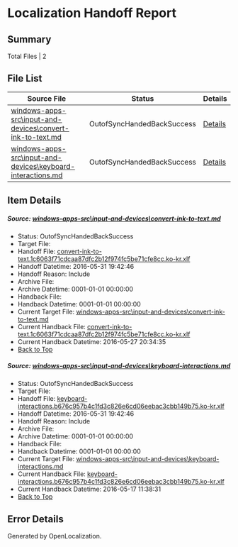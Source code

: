 # <a name='report-top'></a> Localization Handoff Report

## Summary
 Total Files | 2

## File List
 Source File | Status | Details 
 ----------- | ------ | ------- 
 [windows-apps-src\input-and-devices\convert-ink-to-text.md](https://github.com/Microsoft/windows-apps/blob/1722fc00de000d07ed30cfb0ae12080708c30b76/windows-apps-src/input-and-devices/convert-ink-to-text.md) | OutofSyncHandedBackSuccess | [Details](#c2c43052a1a4a96d7c0a95578b7b3fa3a2fd8a742629)
 [windows-apps-src\input-and-devices\keyboard-interactions.md](https://github.com/Microsoft/windows-apps/blob/d65e1315e83fef5e53771adad0943c9cb59d9139/windows-apps-src/input-and-devices/keyboard-interactions.md) | OutofSyncHandedBackSuccess | [Details](#9de90236d94522f1b80309c3fec51ce59aee03192890)

## Item Details
##### <a name='c2c43052a1a4a96d7c0a95578b7b3fa3a2fd8a742629'></a> Source: [windows-apps-src\input-and-devices\convert-ink-to-text.md](https://github.com/Microsoft/windows-apps/blob/1722fc00de000d07ed30cfb0ae12080708c30b76/windows-apps-src/input-and-devices/convert-ink-to-text.md)
* Status: OutofSyncHandedBackSuccess
* Target File: 
* Handoff File: [convert-ink-to-text.1c6063f71cdcaa87dfc2b12f974fc5be71cfe8cc.ko-kr.xlf](https://github.com/Microsoft/WDG.handoff/blob/a79e1c22fe9c788da677f49d43945c00ce30bd01/ol-handoff/Microsoft/windows-apps.ko-kr/master/convert-ink-to-text.1c6063f71cdcaa87dfc2b12f974fc5be71cfe8cc.ko-kr.xlf)
* Handoff Datetime: 2016-05-31 19:42:46
* Handoff Reason: Include
* Archive File: 
* Archive Datetime: 0001-01-01 00:00:00
* Handback File: 
* Handback Datetime: 0001-01-01 00:00:00
* Current Target File: [windows-apps-src\input-and-devices\convert-ink-to-text.md](https://github.com/Microsoft/windows-apps.ko-kr/blob/1a5f9054eae1154ce3cc7dd9b9ed8e1c50885a49/windows-apps-src/input-and-devices/convert-ink-to-text.md)
* Current Handback File: [convert-ink-to-text.1c6063f71cdcaa87dfc2b12f974fc5be71cfe8cc.ko-kr.xlf](https://github.com/Microsoft/WDG.handback/blob/0f206681bcbb67a90b6e7b1f34de17be3df6aca3/ol-handback/Microsoft/windows-apps.ko-kr/master/input-and-devices/convert-ink-to-text.1c6063f71cdcaa87dfc2b12f974fc5be71cfe8cc.ko-kr.xlf)
* Current Handback Datetime: 2016-05-27 20:34:35
* [Back to Top](#report-top)

##### <a name='9de90236d94522f1b80309c3fec51ce59aee03192890'></a> Source: [windows-apps-src\input-and-devices\keyboard-interactions.md](https://github.com/Microsoft/windows-apps/blob/d65e1315e83fef5e53771adad0943c9cb59d9139/windows-apps-src/input-and-devices/keyboard-interactions.md)
* Status: OutofSyncHandedBackSuccess
* Target File: 
* Handoff File: [keyboard-interactions.b676c957b4c1fd3c826e6cd06eebac3cbb149b75.ko-kr.xlf](https://github.com/Microsoft/WDG.handoff/blob/a79e1c22fe9c788da677f49d43945c00ce30bd01/ol-handoff/Microsoft/windows-apps.ko-kr/master/keyboard-interactions.b676c957b4c1fd3c826e6cd06eebac3cbb149b75.ko-kr.xlf)
* Handoff Datetime: 2016-05-31 19:42:46
* Handoff Reason: Include
* Archive File: 
* Archive Datetime: 0001-01-01 00:00:00
* Handback File: 
* Handback Datetime: 0001-01-01 00:00:00
* Current Target File: [windows-apps-src\input-and-devices\keyboard-interactions.md](https://github.com/Microsoft/windows-apps.ko-kr/blob/d3c625b8ad3904ae1128af272a9e383c6f8d9c69/windows-apps-src/input-and-devices/keyboard-interactions.md)
* Current Handback File: [keyboard-interactions.b676c957b4c1fd3c826e6cd06eebac3cbb149b75.ko-kr.xlf](https://github.com/Microsoft/WDG.handback/blob/3389d8274bc73808cd960e539c39b012496897ef/ol-handback/Microsoft/windows-apps.ko-kr/master/keyboard-interactions.b676c957b4c1fd3c826e6cd06eebac3cbb149b75.ko-kr.xlf)
* Current Handback Datetime: 2016-05-17 11:38:31
* [Back to Top](#report-top)


## Error Details

Generated by OpenLocalization.
